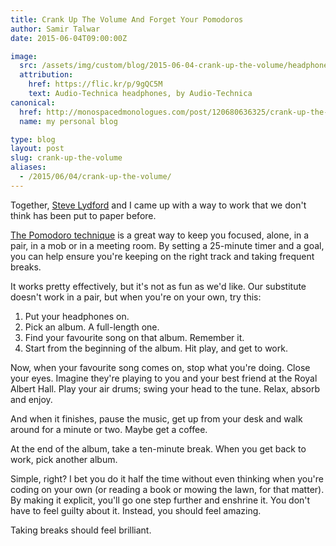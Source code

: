 ```yaml
---
title: Crank Up The Volume And Forget Your Pomodoros
author: Samir Talwar
date: 2015-06-04T09:00:00Z

image:
  src: /assets/img/custom/blog/2015-06-04-crank-up-the-volume/headphones.jpg
  attribution:
    href: https://flic.kr/p/9gQC5M
    text: Audio-Technica headphones, by Audio-Technica
canonical:
  href: http://monospacedmonologues.com/post/120680636325/crank-up-the-volume-and-forget-your-pomodoros
  name: my personal blog

type: blog
layout: post
slug: crank-up-the-volume
aliases: 
  - /2015/06/04/crank-up-the-volume/
---
```


Together, [Steve Lydford](https://twitter.com/stevelydford) and I came up with a way to work that we don't think has been put to paper before.

[The Pomodoro technique](http://en.wikipedia.org/wiki/Pomodoro_Technique) is a great way to keep you focused, alone, in a pair, in a mob or in a meeting room. By setting a 25-minute timer and a goal, you can help ensure you're keeping on the right track and taking frequent breaks.

It works pretty effectively, but it's not as fun as we'd like. Our substitute doesn't work in a pair, but when you're on your own, try this:

1. Put your headphones on.
2. Pick an album. A full-length one.
3. Find your favourite song on that album. Remember it.
4. Start from the beginning of the album. Hit play, and get to work.

Now, when your favourite song comes on, stop what you're doing. Close your eyes. Imagine they're playing to you and your best friend at the Royal Albert Hall. Play your air drums; swing your head to the tune. Relax, absorb and enjoy.

And when it finishes, pause the music, get up from your desk and walk around for a minute or two. Maybe get a coffee.

At the end of the album, take a ten-minute break. When you get back to work, pick another album.

Simple, right? I bet you do it half the time without even thinking when you're coding on your own (or reading a book or mowing the lawn, for that matter). By making it explicit, you'll go one step further and enshrine it. You don't have to feel guilty about it. Instead, you should feel amazing.

Taking breaks should feel brilliant.
